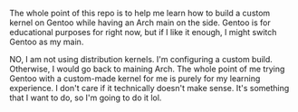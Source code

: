 The whole point of this repo is to help me learn how to build a custom kernel on Gentoo while having an Arch main on the side. Gentoo is for educational purposes for right now, but if I like it enough, I might switch Gentoo as my main.

NO, I am not using distribution kernels. I'm configuring a custom build. Otherwise, I would go back to maining Arch. The whole point of me trying Gentoo with a custom-made kernel for me is purely for my learning experience. I don't care if it technically doesn't make sense. It's something that I want to do, so I'm going to do it lol.
